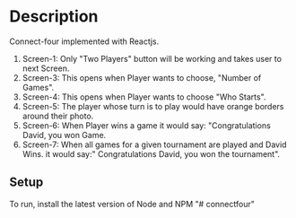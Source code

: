 # Description

Connect-four implemented with Reactjs.

1. Screen-1: Only "Two Players" button will be working and takes user to next
   Screen.
2. Screen-3: This opens when Player wants to choose, "Number of Games".
3. Screen-4: This opens when Player wants to choose "Who Starts".
4. Screen-5: The player whose turn is to play would have orange borders around
   their photo.
5. Screen-6: When Player wins a game it would say: "Congratulations David, you
   won Game.
6. Screen-7: When all games for a given tournament are played and David Wins. it
   would say:" Congratulations David, you won the tournament".

## Setup

To run, install the latest version of Node and NPM
"# connectfour" 
